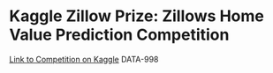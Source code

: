 # Kaggle Zillow Prize: Zillows Home Value Prediction Competition
[Link to Competition on Kaggle](https://www.kaggle.com/c/zillow-prize-1)
DATA-998
